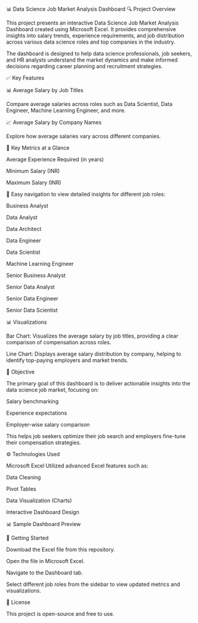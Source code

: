 📊 Data Science Job Market Analysis Dashboard
🔍 Project Overview

This project presents an interactive Data Science Job Market Analysis Dashboard created using Microsoft Excel. It provides comprehensive insights into salary trends, experience requirements, and job distribution across various data science roles and top companies in the industry.

The dashboard is designed to help data science professionals, job seekers, and HR analysts understand the market dynamics and make informed decisions regarding career planning and recruitment strategies.

✅ Key Features

📊 Average Salary by Job Titles

Compare average salaries across roles such as Data Scientist, Data Engineer, Machine Learning Engineer, and more.

📈 Average Salary by Company Names

Explore how average salaries vary across different companies.

🎯 Key Metrics at a Glance

Average Experience Required (in years)

Minimum Salary (INR)

Maximum Salary (INR)

🧱 Easy navigation to view detailed insights for different job roles:

Business Analyst

Data Analyst

Data Architect

Data Engineer

Data Scientist

Machine Learning Engineer

Senior Business Analyst

Senior Data Analyst

Senior Data Engineer

Senior Data Scientist

📊 Visualizations

Bar Chart:
Visualizes the average salary by job titles, providing a clear comparison of compensation across roles.

Line Chart:
Displays average salary distribution by company, helping to identify top-paying employers and market trends.

🎯 Objective

The primary goal of this dashboard is to deliver actionable insights into the data science job market, focusing on:

Salary benchmarking

Experience expectations

Employer-wise salary comparison

This helps job seekers optimize their job search and employers fine-tune their compensation strategies.

⚙️ Technologies Used

Microsoft Excel
Utilized advanced Excel features such as:

Data Cleaning

Pivot Tables

Data Visualization (Charts)

Interactive Dashboard Design

📊 Sample Dashboard Preview

🚀 Getting Started

Download the Excel file from this repository.

Open the file in Microsoft Excel.

Navigate to the Dashboard tab.

Select different job roles from the sidebar to view updated metrics and visualizations.

📄 License

This project is open-source and free to use.
